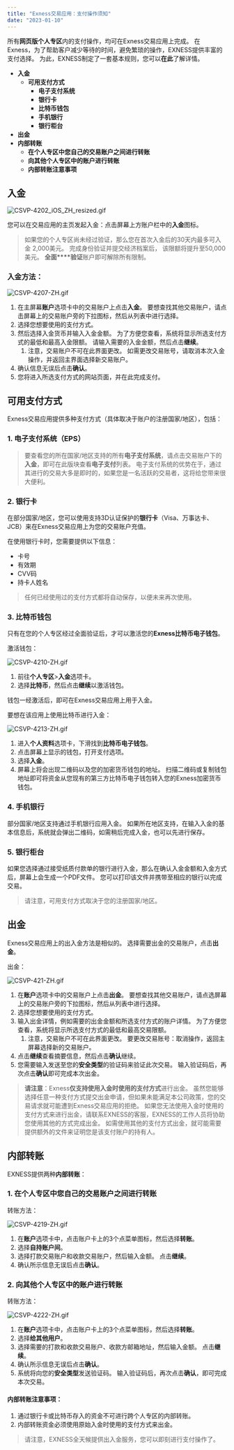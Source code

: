 ```yaml
---
title: "Exness交易应用：支付操作须知"
date: "2023-01-10"
---
```


所有**网页版个人专区**内的支付操作，均可在Exness交易应用上完成。 在Exness，为了帮助客户减少等待的时间，避免繁琐的操作，EXNESS提供丰富的支付选择。 为此，EXNESS制定了一套基本规则，您可以**在此**了解详情。

- **入金**
    - **可用支付方式**
        - **电子支付系统**
        - **银行卡**
        - **比特币钱包**
        - **手机银行**
        - **银行柜台**
- **出金**
- **内部转账**
    - **在个人专区中您自己的交易账户之间进行转账**
    - **向其他个人专区中的账户进行转账**
    - **内部转账注意事项**

## 入金

![CSVP-4202_iOS_ZH_resized.gif](https://testingcf.jsdelivr.net/gh/jarlin8/OSS@main/exhelp/CSVP-4202_iOS_ZH_resized.gif)

您可以在交易应用的主页发起入金：点击屏幕上方账户栏中的**入金**图标。 

> 如果您的个人专区尚未经过验证，那么您在首次入金后的30天内最多可入金 2,000美元。 完成身份验证并提交经济档案后， 该限额将提升至50,000美元。 **全面****验证**账户即可解除所有限制。

### 入金方法：

![CSVP-4207-ZH.gif](https://testingcf.jsdelivr.net/gh/jarlin8/OSS@main/exhelp/CSVP-4207-ZH.gif)

1. 在主屏幕**账户**选项卡中的交易账户上点击**入金**。 要想查找其他交易账户，请点击屏幕上的交易账户旁的下拉图标，然后从列表中进行选择。
2. 选择您想要使用的支付方式。
3. 然后选择入金货币并输入入金金额。 为了方便您查看，系统将显示所选支付方式的最低和最高入金限额。 请输入需要的入金金额，然后点击**继续**。
    1. 注意，交易账户不可在此界面更改。 如需更改交易账号，请取消本次入金操作，并返回主界面选择新交易账户。
4. 确认信息无误后点击**确认**。
5. 您将进入所选支付方式的网站页面，并在此完成支付。

## 可用支付方式

Exness交易应用提供多种支付方式（具体取决于账户的注册国家/地区），包括：

### 1. 电子支付系统（EPS）

> 要查看您的所在国家/地区支持的所有**电子支付系统**，请点击交易账户下的**入金**，即可在此版块查看**电子支付**列表。 电子支付系统的优势在于，通过其进行的交易大多是即时的，如果您是一名活跃的交易者，这将给您带来很大便利。

### 2. 银行卡

在部分国家/地区，您可以使用支持3D认证保护的**银行卡**（Visa、万事达卡、JCB）来在Exness交易应用上为您的交易账户充值。

在使用银行卡时，您需要提供以下信息：

- 卡号
- 有效期
- CVV码
- 持卡人姓名

> 任何已经使用过的支付方式都将自动保存，以便未来再次使用。

### 3. 比特币钱包

只有在您的个人专区经过全面验证后，才可以激活您的**Exness比特币电子钱包**。

激活钱包：

![CSVP-4210-ZH.gif](https://testingcf.jsdelivr.net/gh/jarlin8/OSS@main/exhelp/CSVP-4210-ZH.gif)

1. 前往**个人专区**>**入金**选项卡。
2. 选择**比特币**，然后点击**继续**以激活钱包。

钱包一经激活后，即可在Exness交易应用上用于入金。

要想在该应用上使用比特币进行入金：

![CSVP-4213-ZH.gif](https://testingcf.jsdelivr.net/gh/jarlin8/OSS@main/exhelp/CSVP-4213-ZH.gif)

1. 进入**个人资料**选项卡，下滑找到**比特币电子钱包**。
2. 点击屏幕上显示的钱包，打开支付选项。
3. 选择**入金**。
4. 屏幕上将会出现二维码以及您的加密货币钱包的地址。 扫描二维码或复制钱包地址即可将资金从您现有的第三方比特币电子钱包转入您的Exness加密货币钱包。

### 4. 手机银行

部分国家/地区支持通过手机银行应用入金。 如果所在地区支持，在输入入金的基本信息后，系统就会弹出二维码，如需稍后完成入金，也可以先进行保存。

### 5. 银行柜台

如果您选择通过接受纸质付款单的银行进行入金，那么在确认入金金额和入金方式后，屏幕上会生成一个PDF文件。 您可以打印该文件并携带至相应的银行以完成交易。

> 请注意，可用支付方式取决于您的注册国家/地区。

## 出金

Exness交易应用上的出入金方法是相似的。 选择需要出金的交易账户，点击**出金**。

出金：

![CSVP-421-ZH.gif](https://testingcf.jsdelivr.net/gh/jarlin8/OSS@main/exhelp/CSVP-421-ZH.gif)

1. 在**账户**选项卡中的交易账户上点击**出金**。 要想查找其他交易账户，请点选屏幕上的交易账户旁的下拉图标，然后从列表中进行选择。
2. 选择您想要使用的支付方式。
3. 输入出金详情，例如需要的出金金额和所选支付方式的账户详情。 为了方便您查看，系统将显示所选支付方式的最低和最高交易限额。
    1. 注意，交易账户不可在此界面更改。 要更改交易账号：取消操作，返回主屏幕选择新的交易账户。
4. 点击**继续**查看摘要信息，然后点击**确认**继续。
5. 您需要输入发送至您的**安全类型**的验证码来验证此次交易。 输入验证码后，再次点击**确认**即可完成本次出金。

> **请注意**：Exness**仅支持使用入金时使用的支付方式**进行出金。 虽然您能够选择任意一种支付方式提交出金申请，但如果未能满足本公司政策，您的交易请求就可能遭到Exness交易应用的拒绝。 如果您无法使用入金时使用的支付方式来进行出金，请联系EXNESS的客服，EXNESS的工作人员将协助您使用其他的方式完成出金。 如需使用其他的支付方式出金，就可能需要提供额外的文件来证明您是该支付账户的持有人。

## 内部转账

EXNESS提供两种**内部转账**：

### 1. 在个人专区中您自己的交易账户之间进行转账

转账方法：

![CSVP-4219-ZH.gif](https://testingcf.jsdelivr.net/gh/jarlin8/OSS@main/exhelp/CSVP-4219-ZH.gif)

1. 在**账户**选项卡中，点击账户卡上的3个点菜单图标，然后选择**转账**。
2. 选择**自持账户间**。
3. 选择打款交易账户和收款交易账户，然后输入金额。 点击**继续**。
4. 确认所示信息无误后点击**确认**。

### 2. 向其他个人专区中的账户进行转账

转账方法：

![CSVP-4222-ZH.gif](https://testingcf.jsdelivr.net/gh/jarlin8/OSS@main/exhelp/CSVP-4222-ZH.gif)

1. 在**账户**选项卡中，点击账户卡上的3个点菜单图标，然后选择**转账**。
2. 选择**给其他用户**。
3. 选择需要的打款和收款交易账户、收款方邮箱地址，然后输入金额。 点击**继续**。
4. 确认所示信息无误后点击**确认**。
5. 系统将向您的**安全类型**发送验证码。 输入验证码后，再次点击**确认**，即可完成本次交易。

#### **内部转账注意事项**：

1. 通过银行卡或比特币存入的资金不可进行跨个人专区的内部转账。
2. 内部转账资金必须使用原始入金时使用的支付方式来出金。

> 请注意，EXNESS全天候提供出入金服务，您可以即刻进行支付操作了。
